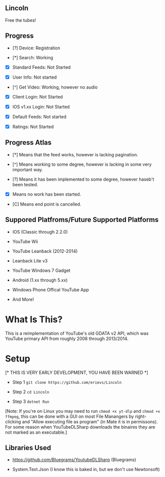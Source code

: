 ## Lincoln ##

Free the tubes!

## Progress ##

- [?] Device: Registration

- [*] Search: Working

- [X] Standard Feeds: Not Started

- [X] User Info: Not started

- [^] Get Video: Working, however no audio

- [X] Client Login: Not Started

- [X] IOS v1.xx Login: Not Started
 
- [X] Default Feeds: Not started

- [X] Ratings: Not Started
 
## Progress Atlas

- [*] Means that the feed works, however is lacking pagination. 

- [^] Means working to some degree, however is lacking in some very important way.

- [?] Means it has been implemented to some degree, however haseb't been tested.

- [X] Means no work has been started.

- [C] Means end point is cancelled.

## Suppored Platfroms/Future Supported Platforms

- IOS (Classic through 2.2.0)

- YouTube Wii

- YouTube Leanback (2012-2014)

- Leanback Lite v3

- YouTube Windows 7 Gadget

- Android (1.xx through 5.xx)

- Windows Phone Offical YouTube App

- And More!

# What Is This?

This is a reimplementation of YouTube's old GDATA v2 API, which was YouTube primary API from
roughly 2008 through 2013/2014. 

# Setup

[* THIS IS VERY EARLY DEVELOPMENT, YOU HAVE BEEN WARNED *]

- Step 1 `git clone https://github.com/erievs/Lincoln`

- Step 2 `cd Lincoln`

- Step 3 `dotnet Run`

[Note: If you're on Linux you may need to run `chmod +x yt-dlp` and `chmod +x ffmpeg`, this can be done
with a GUI on most File Manangers by right-clicking and "Allow executing file as program" (in Mate it is in 
permissons). For some reason when YouTubeDLSharp downloads the binaires they are not marked as an executable.]

## Libraries Used

- https://github.com/Bluegrams/YoutubeDLSharp (Bluegrams)

- System.Text.Json (I know this is baked in, but we don't use Newtonsoft)